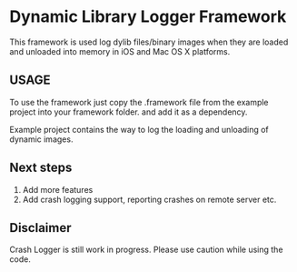 Dynamic Library Logger Framework
=====

This framework is used log dylib files/binary images when they are loaded and unloaded into memory in iOS and Mac OS X platforms. 

## USAGE

To use the framework just copy the .framework file from the example project into your framework folder. and add it as a dependency. 

Example project contains the way to log the loading and unloading of dynamic images.

## Next steps

1. Add more features
2. Add crash logging support, reporting crashes on remote server etc.

## Disclaimer

Crash Logger is still work in progress. Please use caution while using the code.
